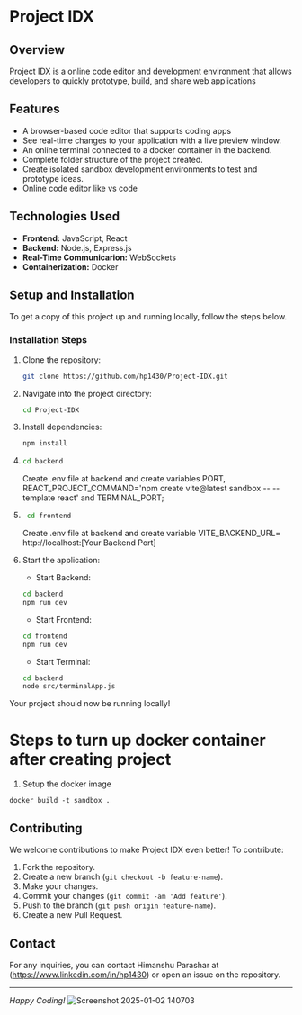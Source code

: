 # Project IDX

## Overview

Project IDX is a online code editor and development environment that allows developers to quickly prototype, build, and share web applications

## Features

- A browser-based code editor that supports coding apps
- See real-time changes to your application with a live preview window.
- An online terminal connected to a docker container in the backend.
- Complete folder structure of the project created.
- Create isolated sandbox development environments to test and prototype ideas.
- Online code editor like vs code

## Technologies Used

- **Frontend:** JavaScript, React
- **Backend:** Node.js, Express.js
- **Real-Time Communicarion:** WebSockets
- **Containerization:** Docker

## Setup and Installation

To get a copy of this project up and running locally, follow the steps below.

  
### Installation Steps

1. Clone the repository:
    ```bash
    git clone https://github.com/hp1430/Project-IDX.git
    ```

2. Navigate into the project directory:
    ```bash
    cd Project-IDX
    ```

3. Install dependencies:
    ```bash
    npm install
    ```

4.  ```bash
    cd backend
    ```
    Create .env file at backend and create variables PORT, REACT_PROJECT_COMMAND='npm create vite@latest sandbox -- --template react' and TERMINAL_PORT;

5. ```bash
    cd frontend
    ```
    Create .env file at backend and create variable VITE_BACKEND_URL= http://localhost:[Your Backend Port]

6. Start the application:
    - Start Backend: 
    ```bash
    cd backend
    npm run dev
    ```
    - Start Frontend: 
    ```bash
    cd frontend
    npm run dev
    ```
    - Start Terminal: 
    ```bash
    cd backend
    node src/terminalApp.js
    ```

Your project should now be running locally!

# Steps to turn up docker container after creating project

1. Setup the docker image

```
docker build -t sandbox .
```

## Contributing

We welcome contributions to make Project IDX even better! To contribute:

1. Fork the repository.
2. Create a new branch (`git checkout -b feature-name`).
3. Make your changes.
4. Commit your changes (`git commit -am 'Add feature'`).
5. Push to the branch (`git push origin feature-name`).
6. Create a new Pull Request.


## Contact

For any inquiries, you can contact Himanshu Parashar at (https://www.linkedin.com/in/hp1430) or open an issue on the repository.

---

*Happy Coding!*
![Screenshot 2025-01-02 140703](https://github.com/user-attachments/assets/a45053a5-8f92-4b2c-8c1c-9d8723e27043)
